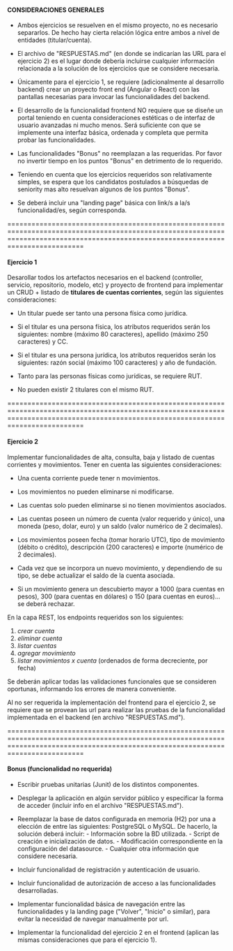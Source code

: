 
#### CONSIDERACIONES GENERALES ####

- Ambos ejercicios se resuelven en el mismo proyecto, no es necesario separarlos. De hecho hay cierta relación lógica entre ambos a nivel de entidades (titular/cuenta).

- El archivo de "RESPUESTAS.md" (en donde se indicarían las URL para el ejercicio 2) es el lugar donde debería incluirse cualquier información relacionada a la solución 
de los ejercicios que se considere necesaria.

- Únicamente para el ejercicio 1, se requiere (adicionalmente al desarrollo backend) crear un proyecto front end (Angular o React) con las pantallas necesarias para invocar las funcionalidades del backend.

- El desarrollo de la funcionalidad frontend NO requiere que se diseñe un portal teniendo en cuenta consideraciones estéticas o de interfaz de usuario avanzadas ni mucho menos.
Será suficiente con que se implemente una interfaz básica, ordenada y completa que permita probar las funcionalidades.

- Las funcionalidades "Bonus" no reemplazan a las requeridas. Por favor no invertir tiempo en los puntos "Bonus" en detrimento de lo requerido.

- Teniendo en cuenta que los ejercicios requeridos son relativamente simples, se espera que los candidatos postulados a búsquedas de seniority mas alto resuelvan 
algunos de los puntos "Bonus".

- Se deberá incluir una "landing page" básica con link/s a la/s funcionalidad/es, según corresponda.



=====================================================================================================================================================================================
#### Ejercicio 1 ####

Desarollar todos los artefactos necesarios en el backend (controller, servicio, repositorio, modelo, etc) y proyecto de frontend para implementar un CRUD + listado de **titulares de cuentas corrientes**, según las siguientes consideraciones:

- Un titular puede ser tanto una persona física como jurídica.
	
- Si el titular es una persona física, los atributos requeridos serán los siguientes: nombre (máximo 80 caracteres), apellido (máximo 250 caracteres) y CC.
	
- Si el titular es una persona jurídica, los atributos requeridos serán los siguientes: razón social (máximo 100 caracteres) y año de fundación.
	
- Tanto para las personas físicas como jurídicas, se requiere RUT.
	
- No pueden existir 2 titulares con el mismo RUT.



=====================================================================================================================================================================================
#### Ejercicio 2 ####

Implementar funcionalidades de alta, consulta, baja y listado de cuentas corrientes y movimientos. Tener en cuenta las siguientes consideraciones:

- Una cuenta corriente puede tener n movimientos.

- Los movimientos no pueden eliminarse ni modificarse.

- Las cuentas solo pueden eliminarse si no tienen movimientos asociados.

- Las cuentas poseen un número de cuenta (valor requerido y único), una moneda (peso, dolar, euro) y un saldo (valor numérico de 2 decimales).

- Los movimientos poseen fecha (tomar horario UTC), tipo de movimiento (débito o crédito), descripción (200 caracteres) e importe (numérico de 2 decimales).

- Cada vez que se incorpora un nuevo movimiento, y dependiendo de su tipo, se debe actualizar el saldo de la cuenta asociada.

- Si un movimiento genera un descubierto mayor a 1000 (para cuentas en pesos), 300 (para cuentas en dólares) o 150 (para cuentas en euros)... se deberá rechazar.



En la capa REST, los endpoints requeridos son los siguientes:
   1. *crear cuenta*
   2. *eliminar cuenta*
   3. *listar cuentas*
   4. *agregar movimiento*
   5. *listar movimientos x cuenta* (ordenados de forma decreciente, por fecha)

Se deberán aplicar todas las validaciones funcionales que se consideren oportunas, informando los errores de manera conveniente.

Al no ser requerida la implementación del frontend para el ejercicio 2, se requiere que se provean las url para realizar las pruebas de la funcionalidad 
implementada en el backend (en archivo "RESPUESTAS.md").



=====================================================================================================================================================================================
#### Bonus (funcionalidad no requerida) ####

- Escribir pruebas unitarias (Junit) de los distintos componentes.

- Desplegar la aplicación en algún servidor público y especificar la forma de acceder (incluir info en el archivo "RESPUESTAS.md").

- Reemplazar la base de datos configurada en memoria (H2) por una a elección de entre las siguientes: PostgreSQL o MySQL.
	De hacerlo, la solución deberá incluir:
		- Información sobre la BD utilizada.
		- Script de creación e inicialización de datos.
		- Modificación correspondiente en la configuración del datasource.
		- Cualquier otra información que considere necesaria.

- Incluir funcionalidad de registración y autenticación de usuario.

- Incluir funcionalidad de autorización de acceso a las funcionalidades desarrolladas.
		
- Implementar funcionalidad básica de navegación entre las funcionalidades y la landing page ("Volver", "Inicio" o similar), para evitar la necesidad de navegar manualmente por url.

- Implementar la funcionalidad del ejercicio 2 en el frontend (aplican las mismas consideraciones que para el ejercicio 1).

